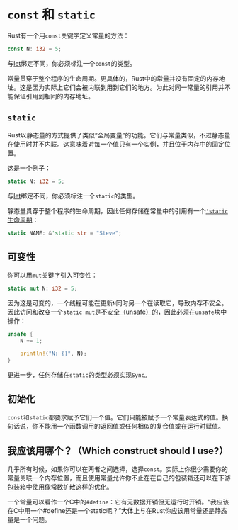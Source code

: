 # `const` 和 `static`
Rust有一个用`const`关键字定义常量的方法：

```rust
const N: i32 = 5;
```

与[let](http://doc.rust-lang.org/nightly/book/variable-bindings.html)绑定不同，你必须标注一个`const`的类型。

常量贯穿于整个程序的生命周期。更具体的，Rust中的常量并没有固定的内存地址。这是因为实际上它们会被内联到用到它们的地方。为此对同一常量的引用并不能保证引用到相同的内存地址。

## `static`

Rust以静态量的方式提供了类似“全局变量”的功能。它们与常量类似，不过静态量在使用时并不内联。这意味着对每一个值只有一个实例，并且位于内存中的固定位置。

这是一个例子：

```rust
static N: i32 = 5;
```

与[let](http://doc.rust-lang.org/nightly/book/variable-bindings.html)绑定不同，你必须标注一个`static`的类型。

静态量贯穿于整个程序的生命周期，因此任何存储在常量中的引用有一个[`'static`生命周期](http://doc.rust-lang.org/nightly/book/lifetimes.html)：

```rust
static NAME: &'static str = "Steve";
```

## 可变性
你可以用`mut`关键字引入可变性：

```rust
static mut N: i32 = 5;
```

因为这是可变的，一个线程可能在更新`N`同时另一个在读取它，导致内存不安全。因此访问和改变一个`static mut`是[不安全（unsafe）](http://doc.rust-lang.org/nightly/book/unsafe.html)的，因此必须在`unsafe`块中操作：

```rust
unsafe {
    N += 1;

    println!("N: {}", N);
}
```

更进一步，任何存储在`static`的类型必须实现`Sync`。

## 初始化
`const`和`static`都要求赋予它们一个值。它们只能被赋予一个常量表达式的值。换句话说，你不能用一个函数调用的返回值或任何相似的复合值或在运行时赋值。

## 我应该用哪个？（Which construct should I use?）
几乎所有时候，如果你可以在两者之间选择，选择`const`。实际上你很少需要你的常量关联一个内存位置，而且使用常量允许你不止在在自己的包装箱还可以在下游包装箱中使用像常数扩散这样的优化。

一个常量可以看作一个C中的`#define`：它有元数据开销但无运行时开销。“我应该在C中用一个#define还是一个static呢？”大体上与在Rust你应该用常量还是静态量是一个问题。

